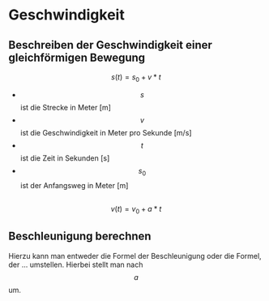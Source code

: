 
# Geschwindigkeit



## Beschreiben der Geschwindigkeit einer gleichförmigen Bewegung





$$
s(t)=s_{0}+v*t
$$



 - $$s$$ ist die Strecke in Meter [m]
 - $$v$$ ist die Geschwindigkeit in Meter pro Sekunde [m/s]
 - $$t$$ ist die Zeit in Sekunden [s]
 - $$s_{0}$$ ist der Anfangsweg in Meter [m]


## 



$$
v(t)=v_{0}+a*t
$$




## Beschleunigung berechnen

Hierzu kann man entweder die Formel der Beschleunigung oder die Formel, der ... umstellen. Hierbei stellt man nach $$a$$ um.